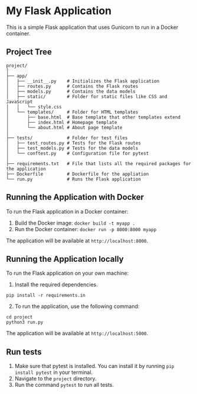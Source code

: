# My Flask Application

This is a simple Flask application that uses Gunicorn to run in a Docker container.

## Project Tree

```
project/
│
├── app/
│   ├── __init__.py    # Initializes the Flask application
│   ├── routes.py      # Contains the Flask routes
│   ├── models.py      # Contains the data models
│   ├── static/        # Folder for static files like CSS and JavaScript
│   │   └── style.css
│   └── templates/     # Folder for HTML templates
│       ├── base.html  # Base template that other templates extend
│       ├── index.html # Homepage template
│       └── about.html # About page template
│
├── tests/             # Folder for test files
│   ├── test_routes.py # Tests for the Flask routes
│   ├── test_models.py # Tests for the data models
│   └── conftest.py    # Configuration file for pytest
│
├── requirements.txt   # File that lists all the required packages for the application
├── Dockerfile         # Dockerfile for the appliation
└── run.py             # Runs the Flask application
```

## Running the Application with Docker 

To run the Flask application in a Docker container:

1. Build the Docker image: `docker build -t myapp .`
2. Run the Docker container: `docker run -p 8000:8000 myapp`

The application will be available at `http://localhost:8000`.

## Running the Application locally

To run the Flask application on your own machine:

1. Install the required dependencies.
```
pip install -r requirements.in
```

2. To run the application, use the following command:
```
cd project
python3 run.py
```
The application will be available at `http://localhost:5000`.

## Run tests 
1. Make sure that pytest is installed. You can install it by running `pip install pytest` in your terminal.
2. Navigate to the `project` directory.
3. Run the command `pytest` to run all tests.